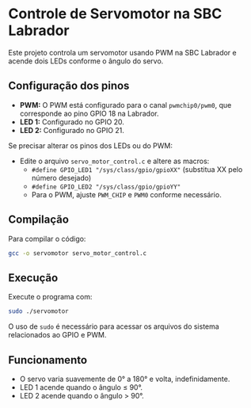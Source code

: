 # Controle de Servomotor na SBC Labrador

Este projeto controla um servomotor usando PWM na SBC Labrador e acende dois LEDs conforme o ângulo do servo.

## Configuração dos pinos

- **PWM:** O PWM está configurado para o canal `pwmchip0/pwm0`, que corresponde ao pino GPIO 18 na Labrador.
- **LED 1:** Configurado no GPIO 20.
- **LED 2:** Configurado no GPIO 21.

Se precisar alterar os pinos dos LEDs ou do PWM:
- Edite o arquivo `servo_motor_control.c` e altere as macros:
  - `#define GPIO_LED1 "/sys/class/gpio/gpioXX"` (substitua XX pelo número desejado)
  - `#define GPIO_LED2 "/sys/class/gpio/gpioYY"`
  - Para o PWM, ajuste `PWM_CHIP` e `PWM0` conforme necessário.

## Compilação

Para compilar o código:
```bash
gcc -o servomotor servo_motor_control.c 
```

## Execução

Execute o programa com:
```bash
sudo ./servomotor
```

O uso de `sudo` é necessário para acessar os arquivos do sistema relacionados ao GPIO e PWM.

## Funcionamento
- O servo varia suavemente de 0° a 180° e volta, indefinidamente.
- LED 1 acende quando o ângulo ≤ 90°.
- LED 2 acende quando o ângulo > 90°.
